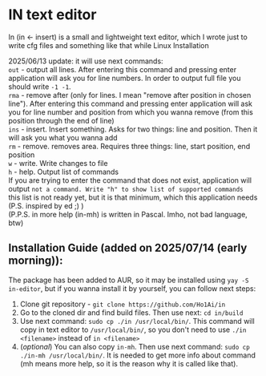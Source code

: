 # IN text editor
In (in <- insert) is a small and lightweight text editor, which I wrote just to write cfg files and something like that while Linux Installation

2025/06/13 update: it will use next commands:  
`out` - output all lines. After entering this command and pressing enter application will ask you for line numbers. In order to output full file you should write `-1 -1`.  
`rma` - remove after (only for lines. I mean "remove after position in chosen line"). After entering this command and pressing enter application will ask you for line number and position from which you wanna remove (from this position through the end of line)  
`ins` - insert. Insert something. Asks for two things: line and position. Then it will ask you what you wanna add  
`rm` - remove. removes area. Requires three things: line, start position, end position  
`w` - write. Write changes to file  
`h` - help. Output list of commands  
If you are trying to enter the command that does not exist, application will output `not a command. Write "h" to show list of supported commands`  
this list is not ready yet, but it is that minimum, which this application needs  
(P.S. inspired by ed ;) )  
(P.P.S. in more help (in-mh) is written in Pascal. Imho, not bad language, btw)  

## Installation Guide (added on 2025/07/14 (early morning)):  
The package has been added to AUR, so it may be installed using `yay -S in-editor`, but if you wanna install it by yourself, you can follow next steps:  
1. Clone git repository - `git clone https://github.com/Ho1Ai/in`  
2. Go to the cloned dir and find build files. Then use next: `cd in/build`  
3. Use next command: `sudo cp ./in /usr/local/bin/`. This command will copy in text editor to `/usr/local/bin/`, so you don't need to use `./in <filename>` instead of `in <filename>`
4. (*optional*) You can also copy `in-mh`. Then use next command: `sudo cp ./in-mh /usr/local/bin/`. It is needed to get more info about command (mh means more help, so it is the reason why it is called like that).
